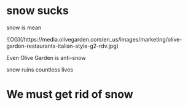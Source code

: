 <h1> snow sucks </h1>
<p> snow is mean </p>
![OG](/https://media.olivegarden.com/en_us/images/marketing/olive-garden-restaurants-italian-style-g2-rdv.jpg)
<p> Even Olive Garden is anti-snow </p>
<p> snow ruins countless lives </p>
<h1> We must get rid of snow </h1>
